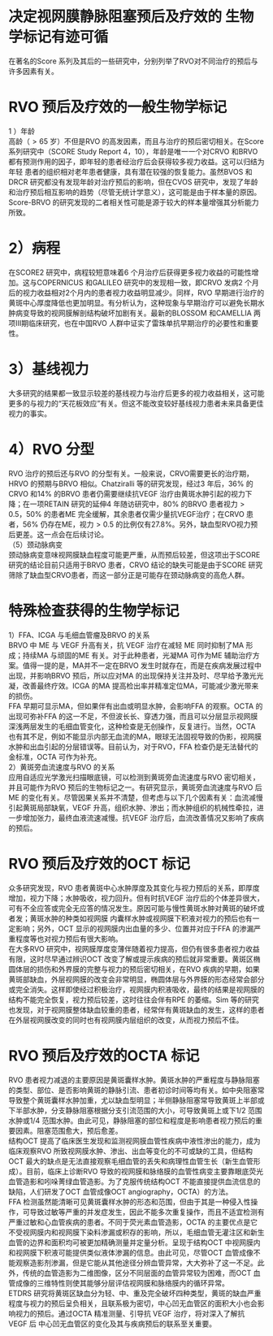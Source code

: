 # 决定视网膜静脉阻塞预后及疗效的 生物学标记有迹可循  
在著名的Score 系列及其后的一些研究中，分别列举了RVO对不同治疗的预后与许多因素有关。  
#  RVO 预后及疗效的一般生物学标记  
1 ）年龄  
高龄（$>65$ 岁）不但是RVO 的高发因素，而且与治疗的预后密切相关。在Score 系列研究中（SCORE Study Report 4，10），年龄是唯一一个对CRVO 和BRVO 都有预测作用的因子，即年轻的患者经治疗后会获得较多视力收益。这可以归结为年轻 患者的组织相对老年患者健康，具有潜在较强的恢复能力。虽然BVOS 和DRCR 研究都没有发现年龄对治疗预后的影响，但在CVOS 研究中，发现了年龄和治疗预后相互影响的趋势（尽管无统计学意义），这可能是由于样本量的原因。Score-BRVO 的研究发现的二者相关性可能是源于较大的样本量增强其分析能力所致。  
# 2）病程  
在SCORE2 研究中，病程较短意味着6 个月治疗后获得更多视力收益的可能性增加。这与COPERNICUS 和GALILEO 研究中的发现相一致，即CRVO 发病2 个月后的视力收益相对2个月内的患者视力收益明显减少。同样，RVO 早期进行治疗的黄斑中心厚度降低也更加明显。有分析认为，这种现象与早期治疗可以避免长期水肿病变导致的视网膜解剖结构破坏加剧有关。最新的BLOSSOM 和CAMELLIA 两项Ⅲ期临床研究，也在中国RVO 人群中证实了雷珠单抗早期治疗的必要性和重要性。  
# 3）基线视力  
大多研究的结果都一致显示较差的基线视力与治疗后更多的视力收益相关，这可能更多的与视力的“天花板效应”有关。但这不能改变较好基线视力患者未来具备更佳视力的事实。  
# 4）RVO 分型  
RVO 治疗的预后还与RVO 的分型有关。一般来说，CRVO需要更长的治疗期，HRVO 的预期与BRVO 相似。Chatziralli 等的研究发现，经过3 年后，$36\%$ 的CRVO 和$14\%$ 的BRVO 患者仍需要继续抗VEGF 治疗由黄斑水肿引起的视力下降；在一项RETAIN 研究的延伸4 年随访研究中，$80\%$ 的BRVO 患者视力$>0.5$，$50\%$ 的患者ME 完全缓解，其余患者仅需少量抗VEGF治疗；在CRVO 患者，$56\%$ 仍存在ME，视力$>0.5$ 的比例仅有$27.8\%$。另外，缺血型RVO视力预后更差。这一点会在后续讨论。  
（5）颈动脉病变  
颈动脉病变意味视网膜缺血程度可能更严重，从而预后较差，但这项出于SCORE 研究的结论目前只适用于BRVO 患者，CRVO 结论的缺失可能是由于SCORE 研究筛除了缺血型CRVO患者，而这一部分正是可能存在颈动脉病变的高危人群。  
#  特殊检查获得的生物学标记  
1）FFA、ICGA 与毛细血管瘤及BRVO 的关系  
BRVO  中 ME  与 VEGF  升高有关，抗 VEGF  治疗在减轻 ME 同时抑制了MA 形成；持续MA 与顽固的ME 有关。对于此种患者，光凝MA 可作为ME 辅助治疗方案。值得一提的是，MA并不一定在BRVO 发生时就存在，而是在疾病发展过程中出现，并影响BRVO 预后，所以应对MA 的出现保持关注并及时、尽早给予激光光凝，改善最终疗效。ICGA 的MA 提高检出率并精准定位MA，可能减少激光带来的损伤。  
FFA 早期可显示MA，但如果伴有出血或明显水肿，会影响FFA 的观察。OCTA 的出现可弥补FFA 的这一不足，不但波长长、穿透力强，而且可以分层显示视网膜深浅两层发生的毛细血管变化，这种检查是无创操作，反复进行。当然，OCTA 也有其不足，例如不能显示内部无血流的MA，眼球无法固视导致的伪影，视网膜水肿和出血引起的分层错误等。目前认为，对于RVO，FFA 检查仍是无法替代的金标准，OCTA 可作为补充。  
2）黄斑旁血流速度与RVO 的关系  
应用自适应光学激光扫描眼底镜，可以检测到黄斑旁血流速度与RVO 密切相关，并且可能作为RVO 预后的生物标记之一。有研究显示，黄斑旁血流速度与RVO 后ME 的变化有关。尽管因果关系并不清楚，但考虑与以下几个因素有关：血流减慢引起黄斑局部缺氧，VEGF 升高，组织水肿、渗出；而水肿组织的机械性牵拉，进一步增加张力，最终血液流速减慢。抗VEGF 治疗后，血流改善情况又影响了疾病的预后。  
# RVO 预后及疗效的OCT 标记  
众多研究发现，RVO 患者黄斑中心水肿厚度及其变化与视力预后的关系，即厚度增加，视力下降；水肿吸收，视力回升。但有时抗VEGF 治疗后的个体差异很大，可有不全应答或完全无应答的情况发生。原因可能与慢性黄斑水肿对黄斑的破坏或者发；黄斑水肿的种类如视网膜 内囊样水肿或视网膜下积液对视力的预后也有一定影响；另外，OCT 显示的视网膜内出血量的多少、位置并对应于FFA 的渗漏严重程度等也对视力预后有很大影响。  
在大多RVO 研究中，视网膜厚度变薄伴随着视力提高，但仍有很多患者视力收益有限，这时尽早通过辨识OCT 改变了解或提示疾病的预后就非常重要。黄斑区椭圆体层的损伤和外界膜的完整与视力的预后密切相关，在RVO 疾病的早期，如果黄斑部缺血，外层视网膜的改变会非常明显，椭圆体层与外界膜的形态经常会部分或完全消失。这样即使经过积极治疗，视网膜内积液吸收，最终的结果是视网膜的结构不能完全恢复，视力预后较差，这时往往会伴有RPE 的萎缩。Sim 等的研究也发现，对于视网膜整体缺血较重的患者，经常伴有黄斑缺血的发生，这样的患者在外层视网膜改变的同时也有视网膜内层组织的改变，从而视力预后不佳。  
# RVO 预后及疗效的OCTA 标记  
RVO 患者视力减退的主要原因是黄斑囊样水肿。黄斑水肿的严重程度与静脉阻塞的类型、部位、是否影响黄斑的静脉引流、患者初诊时间等均有关。如中央阻塞常导致整个黄斑囊样水肿加重，尤以缺血型明显；半侧静脉阻塞常导致黄斑上半部或下半部水肿，分支静脉阻塞根据分支引流范围的大小，可导致黄斑上或下1/2 范围水肿或1/4 范围水肿。由此可见，静脉阻塞的部位和程度是影响患者视力预后的重要因素。阻塞范围愈大，预后愈差。  
结构OCT 提高了临床医生发现和监测视网膜血管性疾病中液性渗出的能力，成为临床观察RVO 所致视网膜水肿、渗出、出血等变化的不可或缺的工具，但结构OCT 最大的缺点是无法直接观察毛细血管的丢失和病理性血管生长（新生血管形成）。目前，临床上诊断RVO 导致的视网膜和脉络膜的血管性病变主要靠眼底荧光血管造影和吲哚菁绿血管造影。为了克服传统结构OCT 不能直接提供血流信息的缺陷，人们研发了OCT 血管成像OCT angiography，OCTA）的方法。  
FFA 检测虽然能清晰可见黄斑囊样水肿的形态和范围，但由于其是一种侵入性操作，可导致过敏等严重的并发症发生，因此不能多次重复操作，而且不适宜检测有严重过敏和心血管疾病的患者。不同于荧光素血管造影，OCTA 的主要优点是它不受视网膜内和视网膜下染料渗漏或积存的影响，所以，毛细血管无灌注区和新生血管的边界和面积均可被更加精确测量并定量分析。呈现于结构OCT 中视网膜内和视网膜下积液可能提供类似液体渗漏的信息。由此可见，尽管OCT 血管成像不能观察造影剂渗漏，但是它能从其他途径分辨血管异常，大大弥补了这一不足。此外，传统的血管造影为二维图像，区分不同层面的血管异常较为困难，而OCT 血管成像的三维特性则使其能够分层评估视网膜和脉络膜内的循环异常。  
ETDRS 研究将黄斑区缺血分为轻、中、重及完全破坏四种类型，黄斑的缺血严重程度与视力的预后呈负相关，且联系极为密切，中心凹无血管区的面积大小也会影响视力的预后。通过OCTA  精准测量、引导抗 VEGF  治疗，将对深入了解抗 VEGF  后 中心凹无血管区的变化及其与疾病预后的联系至关重要。  